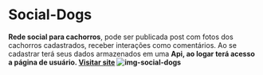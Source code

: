 # Social-Dogs
<strong>Rede social para cachorros</strong>,  pode ser publicada post com fotos dos cachorros cadastrados, receber interações como comentários.
Ao se cadastrar terá seus dados armazenados em uma <strong>Api<strong/>, ao logar terá acesso a página de usuário.
<a href="https://socialdogs.netlify.app/" target="_blank">Visitar site</a>
  ![img-social-dogs](https://user-images.githubusercontent.com/63760133/171300209-e629d883-02d2-4dc4-90c5-46f66073677f.png)


